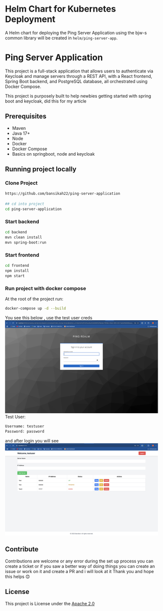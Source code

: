 # Helm Chart for Kubernetes Deployment

A Helm chart for deploying the Ping Server Application using the bjw-s common library will be created in `helm/ping-server-app`.

# Ping Server Application

This project is a full-stack application that allows users to authenticate via Keycloak and manage servers through a REST API, with a React frontend, Spring Boot backend, and PostgreSQL database, all orchestrated using Docker Compose.

This project is purposely built to help newbies getting started with spring boot and keycloak, did this for my article

## Prerequisites
- Maven
- Java 17+
- Node
- Docker
- Docker Compose
- Basics on springboot, node and keycloak

## Running project locally
### Clone Project 
```bash
https://github.com/bansikah22/ping-server-application

## cd into project
cd ping-server-application
```
### Start backend
```bash
cd backend
mvn clean install
mvn spring-boot:run
```
### Start frontend
```bash
cd frontend
npm install
npm start
```

### Run project with docker compose
At the root of the project run:
```bash
docker-compose up -d --build
```
You see this below , use the test user creds
![keycloak](./docs/keycloak.png)
Test User:
```bash
Username: testuser
Password: password
```
and after login you will see 
![Dashboard](./docs/results2.png)

## Contribute
Contributions are welcome or any error during the set up process you can create a ticket or if you saw a better way of doing things you can create an issue or work on it and create a PR and i will look at it Thank you and hope this helps 😊

## License
This project is License under the [Apache 2.0](./LICENSE)